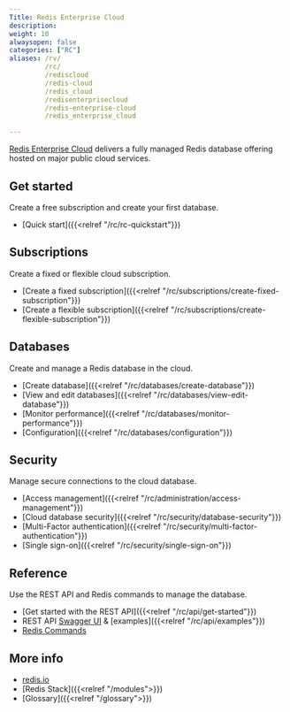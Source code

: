 ```yaml
---
Title: Redis Enterprise Cloud
description:
weight: 10
alwaysopen: false
categories: ["RC"]
aliases: /rv/
         /rc/
         /rediscloud
         /redis-cloud
         /redis_cloud
         /redisenterprisecloud
         /redis-enterprise-cloud
         /redis_enterprise_cloud

---
```

[Redis Enterprise Cloud](https://redis.com/redis-enterprise-cloud/overview/) delivers a fully managed Redis database offering hosted on major public cloud services.

## Get started
Create a free subscription and create your first database.
- [Quick start]({{<relref "/rc/rc-quickstart"}})

## Subscriptions
Create a fixed or flexible cloud subscription.
- [Create a fixed subscription]({{<relref "/rc/subscriptions/create-fixed-subscription"}})
- [Create a flexible subscription]({{<relref "/rc/subscriptions/create-flexible-subscription"}})

## Databases
Create and manage a Redis database in the cloud.
- [Create database]({{<relref "/rc/databases/create-database"}})
- [View and edit databases]({{<relref "/rc/databases/view-edit-database"}})
- [Monitor performance]({{<relref "/rc/databases/monitor-performance"}})
- [Configuration]({{<relref "/rc/databases/configuration"}})

## Security
Manage secure connections to the cloud database.
- [Access management]({{<relref "/rc/administration/access-management"}})
- [Cloud database security]({{<relref "/rc/security/database-security"}})
- [Multi-Factor authentication]({{<relref "/rc/security/multi-factor-authentication"}})
- [Single sign-on]({{<relref "/rc/security/single-sign-on"}})

## Reference
Use the REST API and Redis commands to manage the database.
- [Get started with the REST API]({{<relref "/rc/api/get-started"}})
- REST API [Swagger UI](https://api.redislabs.com/v1/swagger-ui.html) & [examples]({{<relref "/rc/api/examples"}})
- [Redis Commands](https://redis.io/commands/)

## More info
- [redis.io](https://redis.io/)
- [Redis Stack]({{<relref "/modules">}})
- [Glossary]({{<relref "/glossary">}})
